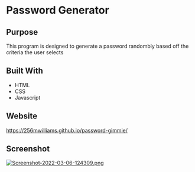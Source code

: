 # Password Generator

## Purpose
This program is designed to generate a password randombly based off the criteria the user selects

## Built With
* HTML
* CSS
* Javascript

## Website
https://256mwilliams.github.io/password-gimmie/

## Screenshot
[![Screenshot-2022-03-06-124309.png](https://i.postimg.cc/4yZNJsh2/Screenshot-2022-03-06-124309.png)](https://postimg.cc/34SH1M12)
